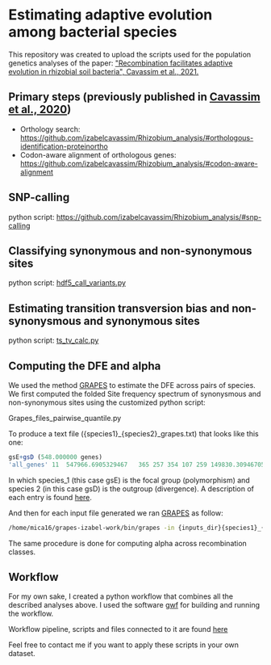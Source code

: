 # Estimating adaptive evolution among bacterial species 
This repository was created to upload the scripts used for the population genetics analyses of the paper:
["Recombination facilitates adaptive evolution in rhizobial soil bacteria", Cavassim et al., 2021.](https://doi.org/10.1101/2021.01.20.427438)


## Primary steps (previously published in [Cavassim et al., 2020](https://www.microbiologyresearch.org/content/journal/mgen/10.1099/mgen.0.000351))
* Orthology search: https://github.com/izabelcavassim/Rhizobium_analysis/#orthologous-identification-proteinortho
* Codon-aware alignment of orthologous genes: https://github.com/izabelcavassim/Rhizobium_analysis/#codon-aware-alignment

## SNP-calling
python script: https://github.com/izabelcavassim/Rhizobium_analysis/#snp-calling

## Classifying synonymous and non-synonymous sites 

python script: [hdf5_call_variants.py](https://github.com/izabelcavassim/Popgen_bacteria/blob/master/scripts/hdf5_call_variants.py)

Estimating transition transversion bias and non-synonysmous and synonymous sites
-----------------------
python script: [ts_tv_calc.py](https://github.com/izabelcavassim/Popgen_bacteria/blob/master/scripts/ts_tv_calc.py)


Computing the DFE and alpha
-----------------------
We used the method [GRAPES](https://github.com/BioPP/grapes) to estimate the DFE across pairs of species. 
We first computed the folded Site frequency spectrum of synonysmous and non-synonymous sites using the customized python script:

Grapes_files_pairwise_quantile.py

To produce a text file ({species1}_{species2}_grapes.txt) that looks like this one:

``` R
gsE+gsD (548.000000 genes)
'all_genes'	11	547966.6905329467	365	257	354	107	259	149830.30946705345	2698	2220	2469	1062	1952	547966.6905329467	963	149830.30946705345	8810
```
In which species_1 (this case gsE) is the focal group (polymorphism) and species 2 (in this case gsD) is the outgroup (divergence). 
A description of each entry is found [here](https://github.com/BioPP/grapes#example-input-files-for-grapes). 

And then for each input file generated we ran [GRAPES](https://github.com/BioPP/grapes) as follow:

``` bash
/home/mica16/grapes-izabel-work/bin/grapes -in {inputs_dir}{species1}_{species2}_grapes.txt -out {results_dir}{species1}_{species2}_grapes_output.txt -nb_rand_start 20 -model all
```
The same procedure is done for computing alpha across recombination classes. 

Workflow
-----------------------
For my own sake, I created a python workflow that combines all the described analyses above. I used the software [gwf](https://gwf.app/) for building and running the workflow.

Workflow pipeline, scripts and files connected to it are found [here](https://github.com/izabelcavassim/Popgen_bacteria/blob/master/scripts/)

Feel free to contact me if you want to apply these scripts in your own dataset. 
